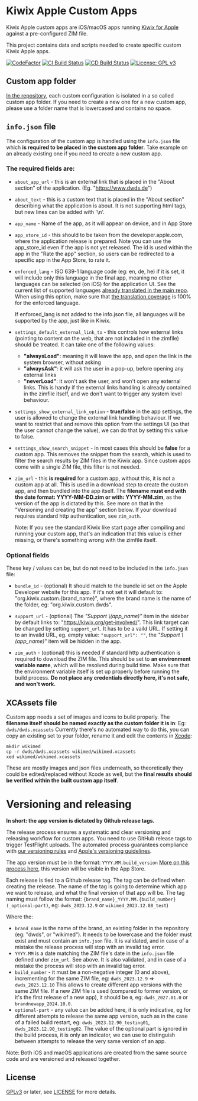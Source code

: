 # Kiwix Apple Custom Apps

Kiwix Apple custom apps are iOS/macOS apps running [Kiwix for
Apple](https://github.com/kiwix/apple) against a
pre-configured ZIM file.

This project contains data and scripts needed to create specific
 custom Kiwix Apple apps.

[![CodeFactor](https://www.codefactor.io/repository/github/kiwix/kiwix-apple-custom/badge)](https://www.codefactor.io/repository/github/kiwix/kiwix-apple-custom)
[![CI Build Status](https://github.com/kiwix/kiwix-apple-custom/actions/workflows/ci.yml/badge.svg?branch=main)](https://github.com/kiwix/kiwix-apple-custom/actions/workflows/ci.yml)
[![CD Build Status](https://github.com/kiwix/kiwix-apple-custom/actions/workflows/cd.yml/badge.svg?branch=main)](https://github.com/kiwix/kiwix-apple-custom/actions/workflows/cd.yml)
[![License: GPL v3](https://img.shields.io/badge/License-GPLv3-blue.svg)](https://www.gnu.org/licenses/gpl-3.0)

## Custom app folder

[In the repository](https://github.com/kiwix/kiwix-apple-custom),
each custom configuration is isolated in a so called custom app
folder. If you need to create a new one for a new custom app, please use a folder name
that is lowercased and contains no space.

## `info.json` file

The configuration of the custom app is handled using the `info.json`
file which **is required to be placed in the custom app folder**. Take example on an already
existing one if you need to create a new custom app. 

### The required fields are:
- `about_app_url` - this is an external link that is placed in the "About section" of the application. (Eg. "https://www.dwds.de")
- `about_text` - this is a custom text that is placed in the "About section" describing what the application is about. It is not supporting html tags, but new lines can be added with '\n'.
- `app_name` - Name of the app, as it will appear on device, and in App Store
- `app_store_id` - this should to be taken from the developer.apple.com, where the application release is prepared. Note you can use the app_store_id even if the app is not yet released. The id is used within the app in the "Rate the app" section, so users can be redirected to a specific app in the App Store, to rate it.
- `enforced_lang` - ISO 639-1 language code (eg: en, de, he) if it is set, it will include only this language in the final app, meaning no other languages can be selected (on iOS) for the application UI. See the current list of supported languages [already translated in the main repo](https://github.com/kiwix/apple/tree/main/Support). When using this option, make sure that [the translation coverage](https://translatewiki.net/wiki/Special:MessageGroupStats/kiwix-apple?group=kiwix-apple&messages=&suppressempty=1&x=D) is 100% for the enforced language.
 
    If enforced_lang is not added to the info.json file, all languages will be supported by the app, just like in Kiwix.

- `settings_default_external_link_to` - this controls how external links (pointing to content on the web, that are not included in the zimfile) should be treated. It can take one of the following values: 
    - **"alwaysLoad"**: meaning it will leave the app, and open the link in the system browser, without asking
    - **"alwaysAsk"**: it will ask the user in a pop-up, before opening any external links
    - **"neverLoad"**: it won't ask the user, and won't open any external links. This is handy  if the external links handling is already contained in the zimfile itself, and we don't want to trigger any system level behaviour.
- `settings_show_external_link_option` - **true/false** in the app settings, the user is allowed to change the external link handling behaviour. If we want to restrict that and remove this option from the settings UI (so that the user cannot change the value), we can do that  by setting this value to false.
- `settings_show_search_snippet` - in most cases this should be **false** for a custom app. This removes the snippet from the search, which is used to filter the search results by ZIM files in the Kiwix app. Since custom apps come with a single ZIM file, this filter is not needed.
- `zim_url` - this **is required** for a custom app, without this, it is not a custom app at all. This is used in a download step to create the custom app, and then bundled into the app itself. The **filename must end with the date format: YYYY-MM-DD.zim or with: YYYY-MM.zim**, as the version of the app is dictated by this. See more on that in the "Versioning and creating the app" section below.
If your download requires standard http authentication, see `zim_auth`.

    Note: If you see the standard Kiwix like start page after compiling and running your custom app, that's an indication that this value is either missing, or there's something wrong with the zimfile itself.

### Optional fields

These key / values can be, but do not need to be included in the `info.json` file:

- `bundle_id` - (optional) It should match to the bundle id set on the Apple Developer website for this app. If it's not set it will default to: "org.kiwix.custom.{brand_name}", where the brand name is the name of the folder, eg: "org.kiwix.custom.dwds".

- `support_url` - (optional) The _"Support \\(app_name)"_ item in the sidebar by default links to: "https://kiwix.org/get-involved/". This link target can be changed by setting `support_url`. It has to be a vaild URL. If setting it to an invalid URL, eg. empty value: `"support_url": ""`, the _"Support \\(app_name)"_ item will be hidden in the app.

- `zim_auth` - (optional) this is needed if standard http authentication is required to download the ZIM file. This should be set to **an environment variable name**, which will be resolved during build time. Make sure that the environment variable itself is set up properly before running the build process. **Do not place any credentials directly here, it's not safe, and won't work.**

## XCAssets file

Custom app needs a set of images and icons to build properly.
The **filename itself should be named exactly as the custom folder it is in**: Eg: `dwds/dwds.xcassets`
Currently there's no automated way to do this, you can copy an existing set to your folder, rename it and edit the contents in [Xcode](https://developer.apple.com/xcode/):
```
mkdir wikimed
cp -r dwds/dwds.xcassets wikimed/wikimed.xcassets
xed wikimed/wikimed.xcassets
```

These are mostly images and json files underneath, so theoretically they could be edited/replaced without Xcode as well, but the **final results should be verified within the built custom app itself**.

# Versioning and releasing

**In short: the app version is dictated by Github release tags.**

The release process ensures a systematic and clear versioning and releasing workflow for custom apps. You need to use GitHub release tags to trigger TestFlight uploads. The automated process guarantees compliance with [our versioning rules](https://github.com/kiwix/apple/issues/559) and [Apple's versioning guidelines](https://developer.apple.com/documentation/bundleresources/information_property_list/cfbundleshortversionstring).

The app version must be in the format: `YYYY.MM.build_version` [More on this process here](https://github.com/kiwix/apple/issues/559), this version will be visible in the App Store.

Each release is tied to a Github release tag. The tag can be defined when creating the release. The name of the tag is going to determine which app we want to release, and what the final version of that app will be.
The tag naming must follow the format: 
`{brand_name}_YYYY.MM.{build_number}(_optional-part)`, eg: `dwds_2023.12.9` or `wikimed_2023.12.88_test`)

Where the:
- `brand_name` is the name of the brand, an existing folder in the repository (eg: "dwds", or "wikimed"). It needs to be lowercase and the folder must exist and must contain an `info.json` file. It is validated, and in case of a mistake the release process will stop with an invalid tag error.
- `YYYY.MM` is a date matching the ZIM file's date in the `info.json` file defined under `zim_url`. See above. It is also validated, and in case of a mistake the process will stop with an invalid tag error.
- `build_number` - it must be a non-negative integer (0 and above), incrementing for the same ZIM file, eg: `dwds_2023.12.9` => `dwds_2023.12.10` This allows to create different app versions with the same ZIM file. If a new ZIM file is used (compared to former version, or it's the first release of a new app), it should be `0`, eg: `dwds_2027.01.0` or `brandnewapp_2024.10.0`.
- `optional-part` - any value can be added here, it is only indicative, eg for different attempts to release the same app version, such as in the case of a failed build restart, eg: `dwds_2023.12.90_testing01`, `dwds_2023.12.90_testing02`. The value of the optional part is ignored in the build process, it is only an indicator, we can use to distinguish between attempts to release the very same version of an app.

Note: Both iOS and macOS applications are created from the same source code and are versioned and released together.

License
-------

[GPLv3](https://www.gnu.org/licenses/gpl-3.0) or later, see
[LICENSE](LICENSE) for more details.